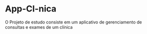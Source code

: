 # App-Cl-nica
O Projeto de estudo consiste em um aplicativo de gerenciamento de consultas e exames de um clínica
